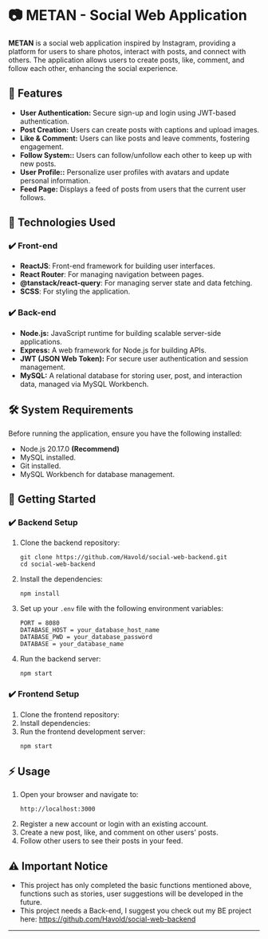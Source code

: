 # 📷 METAN - Social Web Application

__METAN__ is a social web application inspired by Instagram, providing a platform for users to share photos, interact with posts, and connect with others. The application allows users to create posts, like, comment, and follow each other, enhancing the social experience.

## 🌟 Features
- **User Authentication:** Secure sign-up and login using JWT-based authentication.
- **Post Creation:** Users can create posts with captions and upload images.
- **Like & Comment:** Users can like posts and leave comments, fostering engagement.
- **Follow System::** Users can follow/unfollow each other to keep up with new posts.
- **User Profile::** Personalize user profiles with avatars and update personal information.
- **Feed Page:** Displays a feed of posts from users that the current user follows.

## 🌟 Technologies Used
### ✔️ Front-end
- **ReactJS**: Front-end framework for building user interfaces.
- **React Router**: For managing navigation between pages.
- **@tanstack/react-query**: For managing server state and data fetching.
- **SCSS**: For styling the application.

### ✔️ Back-end
- **Node.js:** JavaScript runtime for building scalable server-side applications.
- **Express:** A web framework for Node.js for building APIs.
- **JWT (JSON Web Token):** For secure user authentication and session management.
- **MySQL:** A relational database for storing user, post, and interaction data, managed via MySQL Workbench.

## 🛠️ System Requirements

Before running the application, ensure you have the following installed:
- Node.js 20.17.0 __(Recommend)__
- MySQL installed.
- Git installed.
- MySQL Workbench for database management.

## 🚀 Getting Started
### ✔️ Backend Setup
1. Clone the backend repository:
    ```
    git clone https://github.com/Havold/social-web-backend.git
    cd social-web-backend
    ```

2. Install the dependencies:
    ```
    npm install
    ```

3. Set up your `.env` file with the following environment variables:
    ```
    PORT = 8080
    DATABASE_HOST = your_database_host_name
    DATABASE_PWD = your_database_password
    DATABASE = your_database_name
    ```

4. Run the backend server:
    ```
    npm start
    ```
### ✔️ Frontend Setup
1. Clone the frontend repository:
2. Install dependencies:
3. Run the frontend development server:
    ```
    npm start
    ```
## ⚡ Usage
1. Open your browser and navigate to:
    ```
    http://localhost:3000
    ```
2. Register a new account or login with an existing account.
3. Create a new post, like, and comment on other users' posts.
4. Follow other users to see their posts in your feed.

## ⚠️ Important Notice
- This project has only completed the basic functions mentioned above, functions such as stories, user suggestions will be developed in the future.
- This project needs a Back-end, I suggest you check out my BE project here: https://github.com/Havold/social-web-backend
----------------------------------------------------------------------------------------
